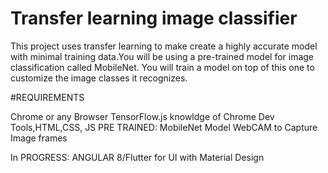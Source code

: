 
# Transfer learning image classifier

This project uses  transfer learning to make create a highly accurate model with minimal training data.You will be using a 
pre-trained model for image classification called MobileNet. You will train a model on top of this one to customize the image
classes it recognizes.


#REQUIREMENTS

Chrome or any Browser
TensorFlow.js
knowldge of Chrome Dev Tools,HTML,CSS, JS
PRE TRAINED: MobileNet Model 
WebCAM to Capture Image frames


In PROGRESS: ANGULAR 8/Flutter for UI with Material Design 



